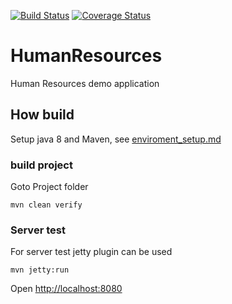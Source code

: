 [![Build Status](https://travis-ci.org/Brest-Java-Course-2019/HumanResources.svg?branch=master)](https://travis-ci.org/Brest-Java-Course-2019/HumanResources)
[![Coverage Status](https://coveralls.io/repos/github/Brest-Java-Course-2019/HumanResources/badge.svg?branch=master)](https://coveralls.io/github/Brest-Java-Course-2019/HumanResources?branch=master)

# HumanResources
Human Resources demo application


## How build

Setup java 8 and Maven, see [enviroment_setup.md](enviroment_setup.md) 
  
    
### build project 

Goto Project folder    
    
    mvn clean verify

### Server test

For server test jetty plugin can be used

    mvn jetty:run 
    
Open [http://localhost:8080](http://localhost:8080/hello)    
